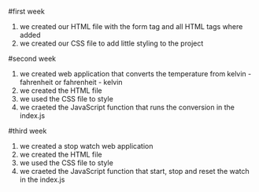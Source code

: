 #first week
1. we created our HTML file with the form tag and all HTML tags where added
2. we created our CSS file to add little styling to the project

#second week
1. we created web application that converts the temperature from kelvin - fahrenheit or fahrenheit - kelvin 
2. we created the HTML file
3. we used the CSS file to style
4. we craeted the JavaScript function that runs the conversion in the index.js

#third week
1. we created a stop watch web application
2. we created the HTML file
3. we used the CSS file to style
4. we craeted the JavaScript function that start, stop and reset the watch in the index.js